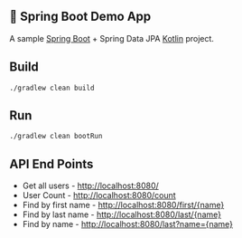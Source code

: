:rocket: Spring Boot Demo App
--------------------

A sample [Spring Boot](https://start.spring.io/) + Spring Data JPA [Kotlin](https://kotlinlang.org/) project.

Build
-----
```
./gradlew clean build
```

Run
---
```
./gradlew clean bootRun
```

API End Points
--------------

 * Get all users - [http://localhost:8080/](http://localhost:8080/)
 * User Count - [http://localhost:8080/count](http://localhost:8080/count)
 * Find by first name - [http://localhost:8080/first/{name}](http://localhost:8080/first/awesome)
 * Find by last name - [http://localhost:8080/last/{name}](http://localhost:8080/last/oneops)
 * Find by name - [http://localhost:8080/last?name={name}](http://localhost:8080/last?name=oneops)